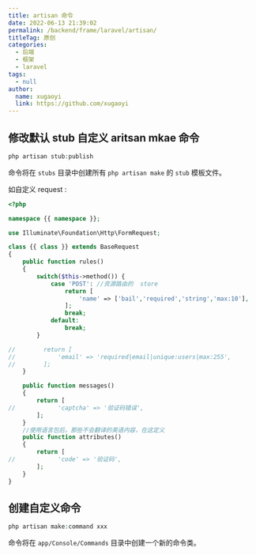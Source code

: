 ```yaml
---
title: artisan 命令
date: 2022-06-13 21:39:02
permalink: /backend/frame/laravel/artisan/
titleTag: 原创
categories: 
  - 后端
  - 框架
  - laravel
tags: 
  - null
author: 
  name: xugaoyi
  link: https://github.com/xugaoyi
---
```

## 修改默认 stub 自定义 aritsan mkae 命令
```php
php artisan stub:publish

```
命令将在 `stubs` 目录中创建所有 `php artisan make` 的 `stub` 模板文件。

如自定义 request :
```php
<?php

namespace {{ namespace }};

use Illuminate\Foundation\Http\FormRequest;

class {{ class }} extends BaseRequest
{
    public function rules()
    {
        switch($this->method()) {
            case 'POST': //资源路由的  store
                return [
                    'name' => ['bail','required','string','max:10'],
                ];
                break;
            default:
                break;
        }

//        return [
//            'email' => 'required|email|unique:users|max:255',
//        ];
    }

    public function messages()
    {
        return [
//            'captcha' => '验证码错误',
        ];
    }
    //使用语言包后，那些不会翻译的英语内容，在这定义
    public function attributes()
    {
        return [
//            'code' => '验证码',
        ];
    }
}
```

## 创建自定义命令
```php
php artisan make:command xxx
```
命令将在 `app/Console/Commands` 目录中创建一个新的命令类。


